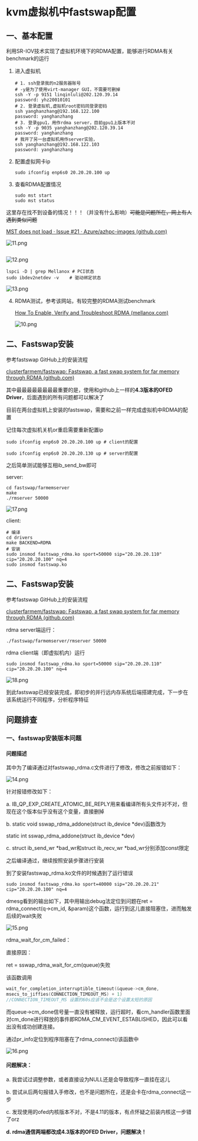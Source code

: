 # kvm虚拟机中fastswap配置

## 一、基本配置

利用SR-IOV技术实现了虚拟机环境下的RDMA配置，能够进行RDMA有关benchmark的运行

1. 进入虚拟机
   
   ```shell
   # 1. ssh登录我的n2服务器账号
   # -y是为了使用virt-manager GUI，不需要可删掉
   ssh -Y -p 9151 linqinluli@202.120.39.14 
   password: yhz20010101
   # 2. 登录虚拟机,虚拟机root密码同登录密码
   ssh yanghanzhang@192.168.122.100
   password: yanghanzhang
   # 3. 登录gpu1，用作rdma server，目前gpu1上版本不对
   ssh -Y -p 9035 yanghanzhang@202.120.39.14
   password: yanghanzhang
   # 我开了另一台虚拟机用作server实验，
   ssh yanghanzhang@192.168.122.103
   password: yanghanzhang
   ```

2. 配置虚拟网卡ip
   
   ```shell
   sudo ifconfig enp6s0 20.20.20.100 up
   ```

3. 查看RDMA配置情况
   
   ```shell
   sudo mst start
   sudo mst status
   ```

这里存在找不到设备的情况！！！（并没有什么影响）~~可能是问题所在，网上有人遇到类似问题~~

[MST does not load · Issue #21 · Azure/azhpc-images (github.com)](https://github.com/Azure/azhpc-images/issues/21)

![11.png](figure/11.png)

```shell

```

![12.png](figure/12.png)

```shell
lspci -D | grep Mellanox # PCI状态
sudo ibdev2netdev -v    # 驱动绑定状态
```

![13.png](figure/13.png)

4. RDMA测试，参考该网站，有较完整的RDMA测试benchmark
   
   [How To Enable, Verify and Troubleshoot RDMA (mellanox.com)](https://support.mellanox.com/s/article/How-To-Enable-Verify-and-Troubleshoot-RDMA)
   
   ![10.png](figure/10.png)

## 二、Fastswap安装

参考fastswap GitHub上的安装流程

[clusterfarmem/fastswap: Fastswap, a fast swap system for far memory through RDMA (github.com)](https://github.com/clusterfarmem/fastswap)

其中最最最最最最最最重要的是，使用和github上一样的**4.3版本的OFED Driver**，后面遇到的所有问题都可以解决了

目前在两台虚拟机上安装的fastswap，需要和之前一样完成虚拟机中RDMA的配置

记住每次虚拟机关机or重启需要重新配置ip

```shell
sudo ifconfig enp6s0 20.20.20.100 up # client的配置

sudo ifconfig enp6s0 20.20.20.130 up # server的配置
```

之后简单测试能够互相ib_send_bw即可

server:

```shell
cd fastswap/farmemserver
make
./rmserver 50000
```

![17.png](figure/17.png)

client:

```shell
# 编译
cd drivers
make BACKEND=RDMA
# 安装
sudo insmod fastswap_rdma.ko sport=50000 sip="20.20.20.110" cip="20.20.20.100" nq=4
sudo insmod fastswap.ko
```

## 二、Fastswap安装

参考fastswap GitHub上的安装流程

[clusterfarmem/fastswap: Fastswap, a fast swap system for far memory through RDMA (github.com)](https://github.com/clusterfarmem/fastswap)

rdma server端运行：

```shell
./fastswap/farmemserver/rmserver 50000
```

rdma client端（即虚拟机内）运行

```shell
sudo insmod fastswap_rdma.ko sport=50000 sip="20.20.20.110" cip="20.20.20.100" nq=4
```

![18.png](figure/18.png)

到此fastswap已经安装完成，即初步的并行远内存系统后端搭建完成，下一步在该系统运行不同程序，分析程序特征

## 问题排查

### 一、fastswap安装版本问题

#### 问题描述

其中为了编译通过对fastswap_rdma.c文件进行了修改，修改之前报错如下：

![14.png](figure/14.png)

针对报错修改如下：

a. IB_QP_EXP_CREATE_ATOMIC_BE_REPLY用来看编译所有头文件对不对，但现在这个版本似乎没有这个变量，直接删掉

b. static void sswap_rdma_addone(struct ib_device *dev)函数改为

static int sswap_rdma_addone(struct ib_device *dev)

c. struct ib_send_wr *bad_wr和struct ib_recv_wr *bad_wr分别添加const限定

之后编译通过，继续按照安装步骤进行安装

到了安装fastswap_rdma.ko文件的时候遇到了运行错误

```shell
sudo insmod fastswap_rdma.ko sport=40000 sip="20.20.20.21" cip="20.20.20.100" nq=4
```

dmesg看到的输出如下，其中用输出debug法定位到问题在ret = rdma_connect(q->cm_id, &param)这个函数，运行到这儿直接阻塞住，进而触发后续的wait失败

![15.png](figure/15.png)

rdma_wait_for_cm_failed：

直接原因：

ret = sswap_rdma_wait_for_cm(queue)失败

该函数调用

```cpp
wait_for_completion_interruptible_timeout(&queue->cm_done,
msecs_to_jiffies(CONNECTION_TIMEOUT_MS) + 1)
//CONNECTION_TIMEOUT_MS 设置的60s应该不会是这个设置太短的原因
```

而queue->cm_done信号量一直没有被释放，运行超时，看cm_handler函数里面对cm_done进行释放的事件即RDMA_CM_EVENT_ESTABLISHED，因此可以看出没有成功创建连接。

通过pr_info定位到程序阻塞在了rdma_connect()该函数中

![16.png](figure/16.png)

#### 问题解决：

a. 我尝试过调整参数，或者直接设为NULL还是会导致程序一直挂在这儿

b. 尝试从后两句报错入手修改，也不是问题所在，还是会卡在rdma_connect这一步

c. 发现使用的ofed内核版本不对，不是4.11的版本，有点怀疑之前装内核这一步错了orz

**d. rdma通信两端都改成4.3版本的OFED Driver，问题解决！**

